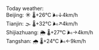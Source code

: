 Today weather:  
Beijing: ☀️   🌡️+26°C 🌬️↓4km/h  
Tianjin: 🌫  🌡️+32°C 🌬️↗4km/h  
Shijiazhuang: 🌦   🌡️+27°C 🌬️→4km/h  
Tangshan: 🌧   🌡️+24°C 🌬️←9km/h  

